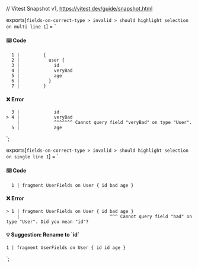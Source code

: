 // Vitest Snapshot v1, https://vitest.dev/guide/snapshot.html

exports[`fields-on-correct-type > invalid > should highlight selection on multi line 1`] = `
#### ⌨️ Code

      1 |         {
      2 |           user {
      3 |             id
      4 |             veryBad
      5 |             age
      6 |           }
      7 |         }

#### ❌ Error

      3 |             id
    > 4 |             veryBad
        |             ^^^^^^^ Cannot query field "veryBad" on type "User".
      5 |             age
`;

exports[`fields-on-correct-type > invalid > should highlight selection on single line 1`] = `
#### ⌨️ Code

      1 | fragment UserFields on User { id bad age }

#### ❌ Error

    > 1 | fragment UserFields on User { id bad age }
        |                                  ^^^ Cannot query field "bad" on type "User". Did you mean "id"?

#### 💡 Suggestion: Rename to \`id\`

    1 | fragment UserFields on User { id id age }
`;
